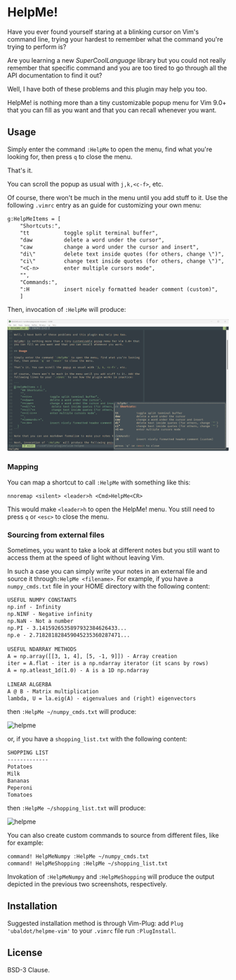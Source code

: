 # HelpMe!

Have you ever found yourself staring at a blinking cursor on Vim's command
line, trying your hardest to remember what the command you're trying to
perform is?

Are you learning a new _SuperCoolLanguage_ library but you could not really
remember that specific command and you are too tired to go through all the API
documentation to find it out?

Well, I have both of these problems and this plugin may help you too.

HelpMe! is nothing more than a tiny customizable popup menu for Vim 9.0+ that
you can fill as you want and that you can recall whenever you want.

## Usage

Simply enter the command `:HelpMe` to open the menu, find what you're looking
for, then press `q` to close the menu.

That's it.

You can scroll the popup as usual with `j,k,<c-f>`, etc.

Of course, there won't be much in the menu until you add stuff to it. Use the
following `.vimrc` entry as an guide for customizing your own menu:

```
g:HelpMeItems = [
    "Shortcuts:",
    "tt           toggle split terminal buffer",
    "daw          delete a word under the cursor",
    "caw          change a word under the cursor and insert",
    "di\"         delete text inside quotes (for others, change \")",
    "ci\"         change text inside quotes (for others, change \")",
    "<C-n>        enter multiple cursors mode",
    "",
    "Commands:",
    ":H           insert nicely formatted header comment (custom)",
    ]
```

Then, invocation of `:HelpMe` will produce:

![helpme](/helpme_preview.png)

### Mapping

You can map a shortcut to call `:HelpMe` with something like this:

```
nnoremap <silent> <leader>h <Cmd>HelpMe<CR>
```

This would make `<leader>h` to open the HelpMe! menu.
You still need to press `q` or `<esc>` to close the menu.

### Sourcing from external files

Sometimes, you want to take a look at different notes but you still want to
access them at the speed of light without leaving Vim.

In such a case you can simply write your notes in an external file and source
it through`:HelpMe <filename>`. For example, if you have a `numpy_cmds.txt`
file in your HOME directory with the following content:

```
USEFUL NUMPY CONSTANTS
np.inf - Infinity
np.NINF - Negative infinity
np.NaN - Not a number
np.PI - 3.1415926535897932384626433...
np.e - 2.718281828459045235360287471...

USEFUL NDARRAY METHODS
A = np.array([[3, 1, 4], [5, -1, 9]]) - Array creation
iter = A.flat - iter is a np.ndarray iterator (it scans by rows)
A = np.atleast_1d(1.0) - A is a 1D np.ndarray

LINEAR ALGERBA
A @ B - Matrix multiplication
lambda, U = la.eig(A) - eigenvalues and (right) eigenvectors
```

then `:HelpMe ~/numpy_cmds.txt` will produce:

![helpme](/numpy_preview.png)

or, if you have a `shopping_list.txt` with the following content:

```
SHOPPING LIST
-------------
Potatoes
Milk
Bananas
Peperoni
Tomatoes
```

then `:HelpMe ~/shopping_list.txt` will produce:

![helpme](/shopping_list_preview.png)

You can also create custom commands to source from different files, like for
example:

```
command! HelpMeNumpy :HelpMe ~/numpy_cmds.txt
command! HelpMeShopping :HelpMe ~/shopping_list.txt
```

Invokation of `:HelpMeNumpy` and `:HelpMeShopping` will produce the output
depicted in the previous two screenshots, respectively.

## Installation

Suggested installation method is through Vim-Plug: add
`Plug 'ubaldot/helpme-vim'` to your `.vimrc` file run `:PlugInstall`.

## License

BSD-3 Clause.
